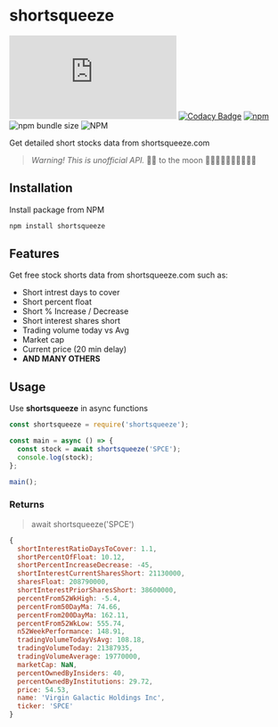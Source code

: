 # shortsqueeze

![GitHub Workflow Status](https://img.shields.io/github/workflow/status/samgozman/shortsqueeze/Shortsqueeze%20Node.js)
[![Codacy Badge](https://app.codacy.com/project/badge/Grade/121fb2f4f8994d78b11271510f207b99)](https://www.codacy.com/gh/samgozman/shortsqueeze/dashboard?utm_source=github.com&utm_medium=referral&utm_content=samgozman/shortsqueeze&utm_campaign=Badge_Grade)
[![npm](https://img.shields.io/npm/v/shortsqueeze)](https://www.npmjs.com/package/shortsqueeze)
![npm bundle size](https://img.shields.io/bundlephobia/min/shortsqueeze)
![NPM](https://img.shields.io/npm/l/shortsqueeze)

Get detailed short stocks data from shortsqueeze.com

> _Warning! This is unofficial API._
> 💎🙌 to the moon 🚀🚀🚀🚀🚀🚀🚀🚀🚀🚀

## Installation

Install package from NPM

```bash
npm install shortsqueeze
```

## Features

Get free stock shorts data from shortsqueeze.com such as:

- Short intrest days to cover
- Short percent float
- Short % Increase / Decrease
- Short interest shares short
- Trading volume today vs Avg
- Market cap
- Current price (20 min delay)
- **AND MANY OTHERS**

## Usage

Use **shortsqueeze** in async functions

```javascript
const shortsqueeze = require('shortsqueeze');

const main = async () => {
  const stock = await shortsqueeze('SPCE');
  console.log(stock);
};

main();
```

### Returns

> await shortsqueeze('SPCE')

```javascript
{
  shortInterestRatioDaysToCover: 1.1,
  shortPercentOfFloat: 10.12,
  shortPercentIncreaseDecrease: -45,
  shortInterestCurrentSharesShort: 21130000,
  sharesFloat: 208790000,
  shortInterestPriorSharesShort: 38600000,
  percentFrom52WkHigh: -5.4,
  percentFrom50DayMa: 74.66,
  percentFrom200DayMa: 162.11,
  percentFrom52WkLow: 555.74,
  n52WeekPerformance: 148.91,
  tradingVolumeTodayVsAvg: 108.18,
  tradingVolumeToday: 21387935,
  tradingVolumeAverage: 19770000,
  marketCap: NaN,
  percentOwnedByInsiders: 40,
  percentOwnedByInstitutions: 29.72,
  price: 54.53,
  name: 'Virgin Galactic Holdings Inc',
  ticker: 'SPCE'
}
```
